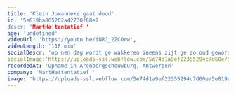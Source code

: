```yaml
---
title: 'Klein Jowanneke gaat dood'
id: '5e819ba865262a42730f88e2
descr: 'MartHa!tentatief '
age: 'undefined'
videoUrl: 'https://youtu.be/iNRJ_2ZCOrw',
videoLength: '118 min'
socialDescr: 'op nen dag wordt ge wakkeren ineens zijt ge zo oud gewordendat ge zegthuren dat is weggegooid geld en dan koopt ge een huisVanaf zijn afstuderen in '97 keek Klein Jowanneke naar de wereld rondom zich. Dat resulteerde in vier voorstellingen waarin zijn blik steeds scherper werd. De wereld steeds groter. Zijn vertelling steeds intenser.Na Klein Jowanneke Ziet de Dinges Rondom Zich (1997), Klein Jowanneke is een Aardig Manneke (2003) en Klein Jowanneke Zaaagt (2004) is deze voorstelling het sluitstuk, de bloemekee van deze toneelreeks.'
socialImage:'https://uploads-ssl.webflow.com/5e74d1a9ef22355294c7d60e/5e819a95f7ffdde1ef41e168_KJGD%20martha%20tentatief%20(c)koenbroos.jpg'
recordedAt: 'Opname in Arenbergschouwburg, Antwerpen'
company: 'MartHa!tentatief '
image: 'https://uploads-ssl.webflow.com/5e74d1a9ef22355294c7d60e/5e819a95f7ffdde1ef41e168_KJGD%20martha%20tentatief%20(c)koenbroos.jpg'
---
```


